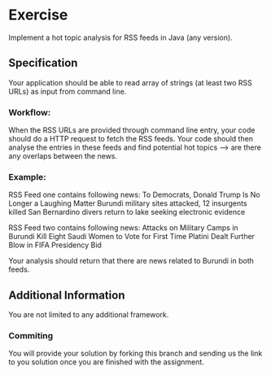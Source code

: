 # Exercise

Implement a hot topic analysis for RSS feeds in Java (any version).

## Specification
Your application should be able to read array of strings (at least two RSS URLs) as input from command line.

### Workflow:
When the RSS URLs are provided through command line entry, your code should do a HTTP request to fetch the RSS feeds.
Your code should then analyse the entries in these feeds and find potential hot topics --> are there any overlaps between the news.

### Example:
RSS Feed one contains following news:
To Democrats, Donald Trump Is No Longer a Laughing Matter
Burundi military sites attacked, 12 insurgents killed
San Bernardino divers return to lake seeking electronic evidence

RSS Feed two contains following news:
Attacks on Military Camps in Burundi Kill Eight
Saudi Women to Vote for First Time
Platini Dealt Further Blow in FIFA Presidency Bid

Your analysis should return that there are news related to Burundi in both feeds.

## Additional Information
You are not limited to any additional framework.

### Commiting
You will provide your solution by forking this branch and sending us the link to you solution once you are finished with the assignment.
